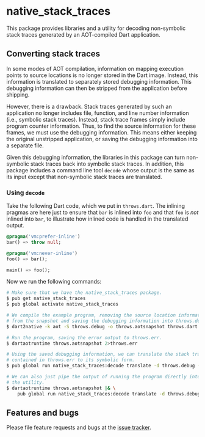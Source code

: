 # native_stack_traces

This package provides libraries and a utility for decoding non-symbolic
stack traces generated by an AOT-compiled Dart application.

## Converting stack traces

In some modes of AOT compilation, information on mapping execution points to
source locations is no longer stored in the Dart image. Instead, this
information is translated to separately stored debugging information.
This debugging information can then be stripped from the application
before shipping.

However, there is a drawback. Stack traces generated by such an application no
longer includes file, function, and line number information (i.e., symbolic
stack traces). Instead, stack trace frames simply include program counter
information. Thus, to find the source information for these frames, we must use
the debugging information. This means either keeping the original unstripped
application, or saving the debugging information into a separate file.

Given this debugging information, the libraries in this package can turn
non-symbolic stack traces back into symbolic stack traces. In addition, this
package includes a command line tool `decode` whose output is the same as its
input except that non-symbolic stack traces are translated.

### Using `decode`

Take the following Dart code, which we put in `throws.dart`. The inlining
pragmas are here just to ensure that `bar` is inlined into `foo` and that `foo`
is _not_ inlined into `bar`, to illustrate how inlined code is handled in the
translated output.

```dart
@pragma('vm:prefer-inline')
bar() => throw null;

@pragma('vm:never-inline')
foo() => bar();

main() => foo();
```

Now we run the following commands:

```bash
# Make sure that we have the native_stack_traces package.
$ pub get native_stack_traces
$ pub global activate native_stack_traces

# We compile the example program, removing the source location information
# from the snapshot and saving the debugging information into throws.debug.
$ dart2native -k aot -S throws.debug -o throws.aotsnapshot throws.dart

# Run the program, saving the error output to throws.err.
$ dartaotruntime throws.aotsnapshot 2>throws.err

# Using the saved debugging information, we can translate the stack trace
# contained in throws.err to its symbolic form.
$ pub global run native_stack_traces:decode translate -d throws.debug -i throws.err

# We can also just pipe the output of running the program directly into
# the utility.
$ dartaotruntime throws.aotsnapshot |& \
    pub global run native_stack_traces:decode translate -d throws.debug
```

## Features and bugs

Please file feature requests and bugs at the [issue tracker][tracker].

[tracker]: https://github.com/dart-lang/sdk/issues
